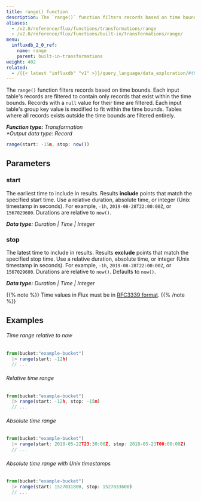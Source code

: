 ```yaml
---
title: range() function
description: The `range()` function filters records based on time bounds.
aliases:
  - /v2.0/reference/flux/functions/transformations/range
  - /v2.0/reference/flux/functions/built-in/transformations/range/
menu:
  influxdb_2_0_ref:
    name: range
    parent: built-in-transformations
weight: 402
related:
  - /{{< latest "influxdb" "v1" >}}/query_language/data_exploration/#the-where-clause, InfluxQL – WHERE
---
```


The `range()` function filters records based on time bounds.
Each input table's records are filtered to contain only records that exist within the time bounds.
Records with a `null` value for their time are filtered.
Each input table's group key value is modified to fit within the time bounds.
Tables where all records exists outside the time bounds are filtered entirely.

_**Function type:** Transformation_  
_**Output data type:* Record_

```js
range(start: -15m, stop: now())
```

## Parameters

### start
The earliest time to include in results.
Results **include** points that match the specified start time.
Use a relative duration, absolute time, or integer (Unix timestamp in seconds).
For example, `-1h`, `2019-08-28T22:00:00Z`, or `1567029600`.
Durations are relative to `now()`.

_**Data type:** Duration | Time | Integer_

### stop
The latest time to include in results.
Results **exclude** points that match the specified stop time.
Use a relative duration, absolute time, or integer (Unix timestamp in seconds).
For example, `-1h`, `2019-08-28T22:00:00Z`, or `1567029600`.
Durations are relative to `now()`.
Defaults to `now()`.

_**Data type:** Duration | Time | Integer_

{{% note %}}
Time values in Flux must be in [RFC3339 format](/v2.0/reference/flux/language/types#timestamp-format).
{{% /note %}}

## Examples

###### Time range relative to now
```js
from(bucket:"example-bucket")
  |> range(start: -12h)
  // ...
```

###### Relative time range
```js
from(bucket:"example-bucket")
  |> range(start: -12h, stop: -15m)
  // ...
```

###### Absolute time range
```js
from(bucket:"example-bucket")
  |> range(start: 2018-05-22T23:30:00Z, stop: 2018-05-23T00:00:00Z)
  // ...
```

###### Absolute time range with Unix timestamps
```js
from(bucket:"example-bucket")
  |> range(start: 1527031800, stop: 1527033600)
  // ...
```
